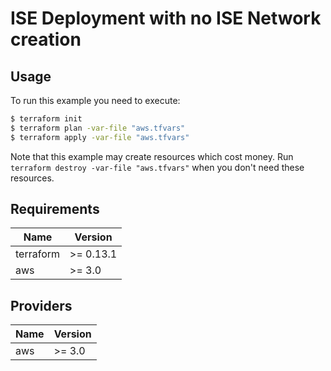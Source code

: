# ISE Deployment with no ISE Network creation

## Usage

To run this example you need to execute:

```bash
$ terraform init
$ terraform plan -var-file "aws.tfvars"
$ terraform apply -var-file "aws.tfvars"
```

Note that this example may create resources which cost money. Run `terraform destroy -var-file "aws.tfvars"` when you don't need these resources.

<!-- BEGINNING OF PRE-COMMIT-TERRAFORM DOCS HOOK -->
## Requirements

| Name | Version |
|------|---------|
| terraform | >= 0.13.1 |
| aws | >= 3.0 |

## Providers

| Name | Version |
|------|---------|
| aws | >= 3.0 |

